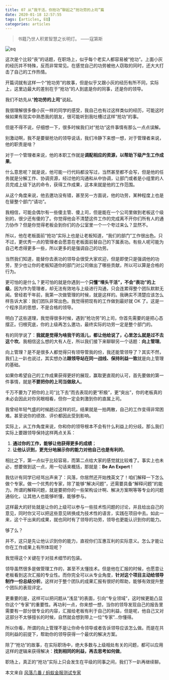 ```yaml
---
title: 07 从“我干活，你抢功”聊起之“抢功劳的上司”篇
date: 2020-01-18 12:57:55
tags: [articles, EQ]
categories: articles
---
```


>书籍乃世人积累智慧之长明灯。
——寇第斯

![eq](http://blogpic.at15cm.com/coderEQ-5.png)

这次是个比较“丧”的话题，在职场上，似乎每个老实人都容易被“抢功”。上面小灰的经历并不特殊，反而非常常见。在感觉自己的功劳被他人窃取的同时，还大大打击了自己的工作热情。

开篇词就有这样一个“抢功劳”的故事，但是似乎又跟小灰的经历有所不同，实际上，这里边最大的差别在于“抢功”的人到底是你的同事，还是你的领导。

我们不妨先从“**抢功劳的上司**”说起。

我很理解很多像小灰一样的同学的感受，我自己也有过这样类似的经历，可能这时候如果有现实中熟悉我的朋友，很可能听到我吐槽过这样“抢功”的事。

但是不得不说，仔细想一下，很多时候我们对“抢功“这件事情有那么一点点误解。

别激动啊，我不是要替抢功的领导说话，我们冷静下来想一想，对于管理者来说，他的职责是啥？

对于一个管理者来说，他的本职工作就是**调配相应的资源，以帮助下级产生工作成果**。

什么意思呢？就是说，他可能一行代码都没写过，当然甚至都不会写，但是他的任务就是分解工作、协调资源，经过他的沟通和从中协调，让部门或者是小组里的人员完成上级下达的命令，获得工作成果，这本来就是他的工作范围。

从这个角度来说，他去邀功没有错，甚至另一方面说，他的功劳，某种程度上也是在替整个部门“请功”。

我相信，可能会偶尔有一些傻主管、傻上司，但是能在一个公司里做到老板这个级别的，很少还有傻的了。你觉得他会不清楚这件工作的完成离不开你们所有人的通力协作？但是你觉得老板会到你们的办公室里一个一个夸过来么？显然不。

所以，他在老板面前“抢功”实际上也是让老板知道，“我们的部门”工作很出色。只不过，更优秀一点的管理者会愿意在老板面前替自己的下属表功。有些人呢可能为自己考虑得更多一些，所以更多的是强调自己的功劳。

当然我们知道，能替你去表功的领导会很受大家欢迎，但是即使只是强调他的功劳，至少也让你的老板知道你的部门对公司做出了哪些贡献，所以可以算是合格的行为。

更可怕的是什么？更可怕的就是你遇到一个**只懂“埋头干活”，不会“表功”的上级**。因为作为管理者，却无法有效地与上级进行沟通，只会连累得整个团队默默无闻。曾经若干年前，我第一次做管理的时候，就是这样的。我确实不清楚应该怎么样告诉大家：我们团队非常出色。我觉得把现有的工作做到最好就 OK 了。这是一个程序员的思想，不是合格的领导。

明白了这些道理，我觉得很多时候，遇到“抢功劳”的上司，你首先需要的是把心态摆正。归根究底，你的上级再怎么邀功，最终实际的功劳一定是整个部门的。

有的同学说了：**我就是觉得为啥我干的活儿，都让他给说了，心里怎么就是过不去这个坎**。我相信这么想的大有人在，所以我们接下来聊聊另一个话题：**向上管理**。

向上管理？是不是很多人都觉得只有领导管我的份，我还能管领导了？其实不然，我们上一趴也说过，其实想办法**跟领导站在同一战线、保持利益一致**就是向上管理的基础。

如果你希望自己的工作成果获得更好的展现，赢取更直观的认可，首先要做的第一件事情，就是**不要把你的上司当做敌人**。

千万不要为了把你的上司“比下去”而去表现的更“积极”，更“突出”，你的老板真的未必会因此对你另眼相看，但你一定会刺激到你的直属上司。

我曾经年轻气盛的时候趟过这样的坑，结果就是一拍两散，自己的工作变得非常困难。甚至说你的绩效、评价都因此受到影响。

实际上，从工作角度来说，你和你的领导根本不会有什么利益上的分歧。那么我们实际上要跟领导保持这样两点关系：

1. **通过你的工作，能够让他获得更多的成绩**；
2. **让他认识到，更充分地展示你的能力对他自己也是有利的**。

相比之下，第一点似乎比较容易，而第二点给大家的感觉就比较难了。事实上也未必，想要做到这一点，用一句话来概括，那就是：**Be An Expert** !

我估计有同学已经骂出声来了：风落，你居然还开始拽英文了！咱们解释一下怎么做个专家。做一个优秀的专家，除了能够“解决问题”，还需要具备“解释问题”的能力。所谓的解释问题，就是要把你的一些架构设计啊、解决方案啊等等专业的问题通俗化，让其他人也能够听懂，能够参与。

这样最大的好处就是让你的上级可以参与一些技术性问题的讨论，并且给出自己的意见，同时你又可以把这些意见转换成为技术性的语言，实践在项目中去。如此一来，这个干出来的成果，就也同时有了领导的功劳，领导也更能认识到你的能力。

够了么？

并不，这只是先让他认识到你的能力，直视你们互惠互利的实际意义。怎么才能让你在工作成果上有所体现呢？

我觉得这个关键在于对技术细节的包装。

领导虽然很多是做管理工作的，甚至不太懂技术。但是他在汇报的时候，也愿意让老板看到这次汇报的专业性。而你完全可以从专业角度，**针对这个项目主动给领导制作一份总结分析**。这样对于整个团队的成果汇报有很好的帮助，能够有效提升整个团队的表现评定。

更重要的是，这样可以把问题从“浅显”的表面，引向“专业领域”，这时候更能凸显你这个“专家”的重要性。再功利一点，你来想一想，当你的领导发现自己的报告里需要有一部分很专业的内容，汇报给老板有利于自己的利益，但是呢，他自己又对这部分不太够擅长的时候，自然就会想到带上一位“专家”…你懂得。

所以你看，所谓的向上管理不是让你命令领导或者告诉领导应该怎么做。而是在共同利益的前提下，帮助你的领导获得一个最优的解决方案。

除了“抢功”的故事，在实际职场中，绝大多数与上级相处有关的问题，都可以应用这样的逻辑来获得解决：**找到相同的利益，再去思考如何做**。

职场上，真正的“抢功”实际上只会发生在平级的同事之间，我们下一趴再继续聊。

本文来自 [ 风落几番 / 蚂蚁金服测试专家](http://www.imooc.com/read/62)